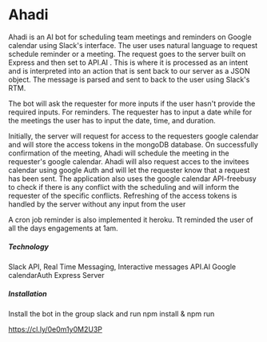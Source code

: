 # Ahadi
Ahadi is an AI bot for scheduling team meetings and reminders on Google calendar using Slack's interface. The user uses natural language to request schedule reminder or a meeting. The request goes to the server built on Express and then set to API.AI . This is where it is processed as an intent and is interpreted into an action that is sent back to our server as a JSON object. The message is parsed and sent to back to the user using Slack's RTM.

The bot will ask the requester for more inputs if the user hasn't provide the required inputs. For reminders. The requester has to input a date while for the meetings the user has to input the date, time, and duration. 

Initially,  the server will request for access to the requesters google calendar and will store the access tokens in the mongoDB database. On successfully confirmation of the meeting, Ahadi will schedule the meeting in the requester's google calendar. Ahadi will also request acces to the invitees calendar using google Auth and will let the requester know that a request has been sent. The application also uses the google calendar API-freebusy to check if there is any conflict with the scheduling and will inform the requester of the specific conflicts. Refreshing of the access tokens is handled by the server without any input from the user

A cron job reminder is also implemented it heroku. Tt reminded the user of all the days engagements at 1am.

##### Technology
Slack API, Real Time Messaging, Interactive messages
API.AI
Google calendarAuth
Express Server
##### Installation
Install the bot in the group slack and run npm install & npm run

https://cl.ly/0e0m1y0M2U3P
